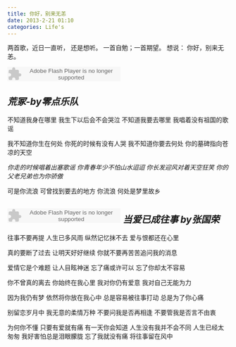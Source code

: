 ```yaml
---
title: 你好，别来无恙
date: 2013-2-21 01:10
categories: Life's
---
```


两首歌，近日一直听，
还是想听。
一首自勉；一首期望。
想说：
你好，别来无恙。

<embed src="http://www.xiami.com/widget/557147_385438/singlePlayer.swf" type="application/x-shockwave-flash" width="257" height="33" wmode="transparent"></embed>

*荒冢-by零点乐队*
---
不知道我身在哪里
我生下以后会不会哭泣
不知道我要去哪里
我唱着没有祖国的歌谣

我不知道你生在何处
你死的时候有没有人哭
我不知道你要去何处
你的墓碑指向苍凉的天空

*你走的时候唱着出塞歌谣
你青春年少不怕山水迢迢
你长发迎风对着天空狂笑
你的父老兄弟也为你骄傲*
 
可是你流浪
可曾找到要去的地方
你流浪
何处是梦里故乡

<embed src="http://www.xiami.com/widget/557147_377412/singlePlayer.swf" type="application/x-shockwave-flash" width="257" height="33" wmode="transparent"></embed>
*当爱已成往事  by张国荣*
---
往事不要再提
人生已多风雨
纵然记忆抹不去
爱与恨都还在心里

真的要断了过去
让明天好好继续
你就不要再苦苦追问我的消息

爱情它是个难题
让人目眩神迷
忘了痛或许可以
忘了你却太不容易

你不曾真的离去
你始终在我心里
我对你仍有爱意
我对自己无能为力

因为我仍有梦
依然将你放在我心中
总是容易被往事打动
总是为了你心痛

别留恋岁月中
我无意的柔情万种
不要问我是否再相逢
不要管我是否言不由衷

为何你不懂
只要有爱就有痛
有一天你会知道
人生没有我并不会不同
人生已经太匆匆
我好害怕总是泪眼朦胧
忘了我就没有痛
将往事留在风中